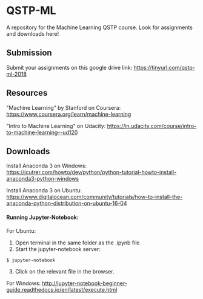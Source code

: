 # QSTP-ML
A repository for the Machine Learning QSTP course. Look for assignments and downloads here!

## Submission
Submit your assignments on this google drive link: https://tinyurl.com/qstp-ml-2018

## Resources
"Machine Learning" by Stanford on Coursera: https://www.coursera.org/learn/machine-learning

"Intro to Machine Learning" on Udacity: https://in.udacity.com/course/intro-to-machine-learning--ud120

## Downloads
Install Anaconda 3 on Windows: https://jcutrer.com/howto/dev/python/python-tutorial-howto-install-anaconda3-python-windows

Install Anaconda 3 on Ubuntu: https://www.digitalocean.com/community/tutorials/how-to-install-the-anaconda-python-distribution-on-ubuntu-16-04

#### Running Jupyter-Notebook:
For Ubuntu: 
1) Open terminal in the same folder as the .ipynb file
2) Start the jupyter-notebook server:
  ```bash
  $ jupyter-notebook
  ```
3) Click on the relevant file in the browser.

For Windows:
http://jupyter-notebook-beginner-guide.readthedocs.io/en/latest/execute.html
